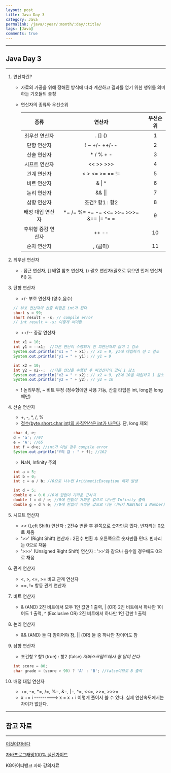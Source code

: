 ```yaml
---
layout: post
title: Java Day 3
category: Java
permalink: /java/:year/:month/:day/:title/
tags: [Java]
comments: true
---
```


---

## Java Day 3

---

1. 연산자란?

   * 자료의 가공을 위해 정해진 방식에 따라 계산하고 결과를 얻기 위한 행위를 의미하는 기호들의 총칭

   * 연산자의 종류와 우선순위

     |        종류        |                       연산자                       | 우선순위 |
     | :----------------: | :------------------------------------------------: | :------: |
     |   최우선 연산자    |                    .   []   ()                     |    1     |
     |    단항 연산자     |                  !  ~  +/-  ++/--                  |    2     |
     |    산술 연산자     |                 *   /   %   +   -                  |    3     |
     |   시프트 연산자    |                   <<   >>   >>>                    |    4     |
     |    관계 연산자     |             <   >   <=   >=   ==   !=              |    5     |
     |    비트 연산자     |                     &   \|   ^                     |    6     |
     |    논리 연산자     |                     &&   \|\|                      |    7     |
     |    삼항 연산자     |                  조건? 항1 : 항2                   |    8     |
     |  배정 대입 연산자  | *=  /=  %=  +=  -=  <<=  >>=  >>>=  &== \|=  ^=  = |    9     |
     | 후위형 증감 연산자 |                      ++   --                       |    10    |
     |    순차 연산자     |                      , (콤마)                      |    11    |

       

2. 최우선 연산자
   * . 접근 연산자, [] 배열 참조 연산자, () 괄호 연산자(괄호로 묶으면 먼저 연산처리) 등

3. 단항 연산자

   * +/- 부호 연산자 (양수,음수)

   ```java
   // 부호 연산자의 산출 타입은 int가 된다
   short s = 99;
   short result = -s; // compile error
   // int result = -s; 이렇게 써야함
   ```

   * ++/-- 증감 연산자

   ```java
   int x1 = 10;
   int y1 = --x1;  //다른 연산이 수행되기 전 피연산자의 값이 1 감소
   System.out.println("x1 = " + x1); // x1 = 9, y1에 대입하기 전 1 감소
   System.out.println("y1 = " + y1); // y1 = 9
   
   int x2 = 10;
   int y2 = x2--;  //다른 연산을 수행한 후 피연산자의 값이 1 감소
   System.out.println("x2 = " + x2); // x2 = 9, y2에 10을 대입하고 1 감소
   System.out.println("y2 = " + y2); // y2 = 10
   ```

   

   * ! 논리부정, ~ 비트 부정 (정수형에만 사용 가능, 산출 타입은 int, long은 long에만)  

4. 산술 연산자

   * +, -, *, /, %
   * <u>정수(byte,short,char,int)의 사칙연산은 int가 나온다</u>. 단, long 제외

   ```java
   char d, e;
   d = 'a'; //97
   e = 'A'; //65
   int f = d+e; //int가 아닐 경우 compile error
   System.out.println("f의 값 : " + f); //162
   ```

   * NaN, Infinity 주의 

   ```java
   int a = 5;
   int b = 0;
   int c = a / b; //0으로 나누면 ArithmeticException 예외 발생
   
   int d = 5;
   double e = 0.0 //0에 한없이 가까운 근사치
   double f = d / e; //0에 한없이 가까운 값으로 나누면 Infinity 출력
   double g = d % e; //0에 한없이 가까운 값으로 나눈 나머지 NaN(Not a Number) 출력
   ```

   

5. 시프트 연산자

   * << (Left Shift) 연산자 : 2진수 변환 후 왼쪽으로 숫자만큼 민다. 빈자리는 0으로 채움
   * '>>' (Right Shift) 연산자 : 2진수 변환 후 오른쪽으로 숫자만큼 민다. 빈자리는 0으로 채움
   * '>>>' (Unsigned Right Shift) 연산자 : '>>'와 같으나 음수일 경우에도 0으로 채움

6. 관계 연산자

   * <, >, <=, >= 비교 관계 연산자
   * ==, != 항등 관계 연산자

7. 비트 연산자

   * & (AND) 2진 비트에서 모두 1인 값만 1 출력, | (OR) 2진 비트에서 하나만 1이어도 1 출력, ^ (Exclusive OR) 2진 비트에서 하나만 1인 값만 1 출력

8. 논리 연산자

   * && (AND) 둘 다 참이어야 참, || (OR) 둘 중 하나만 참이어도 참 

9. 삼항 연산자

   * 조건항 ? 항1 (true) : 항2 (false)  *자바스크립트에서 참 많이 쓴다*

   ```java
   int score = 80;
   char grade = (score > 90) ? 'A' : 'B'; //false이므로 B 출력
   ```

   

10. 배정 대입 연산자

    * +=, -=, *=, /=, %=, &=, |=, ^=, <<=, >>=, >>>=
    * x += i ---------> x = x + i  이렇게 풀어서 쓸 수 있다. 실제 연산속도에서는 차이가 없단다.

---

## 참고 자료

---

[이것이자바다](https://search.naver.com/p/crd/rd?m=1&px=372&py=301&sx=372&sy=301&p=U8%2B6elprvxZssZE2jZdssssst3s-144921&q=%EC%9D%B4%EA%B2%83%EC%9D%B4%EC%9E%90%EB%B0%94%EB%8B%A4&ie=utf8&rev=1&ssc=tab.nx.all&f=nexearch&w=nexearch&s=PBP5TVeA7DcahwSb6x2cgg%3D%3D&time=1607436874734&bt=1&a=bok_2nd.tit&r=1&i=98000001_00000000000000000083103F&u=https%3A%2F%2Fbook.naver.com%2Fbookdb%2Fbook_detail.nhn%3Fbid%3D8589375&cr=2) 

[자바프로그래밍100% 실전가이드](https://search.naver.com/p/crd/rd?m=1&px=452&py=2087&sx=452&sy=187&p=U8%2B6mlprvN8ssv4Hs6VssssssdK-349054&q=%EC%9E%90%EB%B0%94%ED%94%84%EB%A1%9C%EA%B7%B8%EB%9E%98%EB%B0%8D+100%25%EC%8B%A4%EC%A0%84%EA%B0%80%EC%9D%B4%EB%93%9C&ie=utf8&rev=1&ssc=tab.nx.all&f=nexearch&w=nexearch&s=PBP5TVeA7DcahwSb6x2cgg%3D%3D&time=1607436967623&bt=1&a=bok_2nd.tit&r=2&i=98000001_000000000000000000E3CF39&u=https%3A%2F%2Fbook.naver.com%2Fbookdb%2Fbook_detail.nhn%3Fbid%3D14929721&cr=4) 

KG아이티뱅크 자바 강의자료
